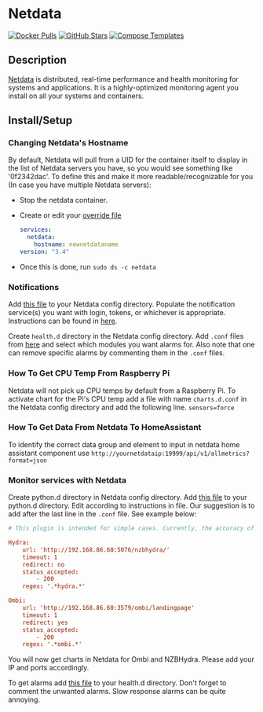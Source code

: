 # Netdata

[![Docker Pulls](https://img.shields.io/docker/pulls/netdata/netdata?style=flat-square&color=607D8B&label=docker%20pulls&logo=docker)](https://hub.docker.com/r/netdata/netdata)
[![GitHub Stars](https://img.shields.io/github/stars/netdata/netdata?style=flat-square&color=607D8B&label=github%20stars&logo=github)](https://github.com/linuxserver/netdata/netdata)
[![Compose Templates](https://img.shields.io/static/v1?style=flat-square&color=607D8B&label=compose&message=templates)](https://github.com/GhostWriters/DockSTARTer/tree/master/compose/.apps/netdata)

## Description

[Netdata](https://www.netdata.cloud/) is distributed, real-time performance and health monitoring for systems and applications. It is a highly-optimized monitoring agent you install on all your systems and containers.

## Install/Setup

### Changing Netdata's Hostname

By default, Netdata will pull from a UID for the container itself to display in the list of Netdata servers you have, so you would see something like '0f2342dac'. To define this and make it more readable/recognizable for you (In case you have multiple Netdata servers):

- Stop the netdata container.
- Create or edit your [override file](https://dockstarter.com/overrides/introduction/)

  ```yaml
  services:
    netdata:
      hostname: newnetdataname
  version: "3.4"
  ```

- Once this is done, run `sudo ds -c netdata`

### Notifications

Add [this file](https://github.com/netdata/netdata/blob/master/health/notifications/health_alarm_notify.conf) to your Netdata config directory. Populate the notification service(s) you want with login, tokens, or whichever is appropriate. Instructions can be found in [here](https://github.com/netdata/netdata/blob/master/health/notifications/health_alarm_notify.conf).

Create `health.d` directory in the Netdata config directory. Add `.conf` files from [here](https://github.com/netdata/netdata/tree/master/health/health.d) and select which modules you want alarms for. Also note that one can remove specific alarms by commenting them in the `.conf` files.

### How To Get CPU Temp From Raspberry Pi

Netdata will not pick up CPU temps by default from a Raspberry Pi. To activate chart for the Pi's CPU temp add a file with name `charts.d.conf` in the Netdata config directory and add the following line.
`sensors=force`

### How To Get Data From Netdata To HomeAssistant

To identify the correct data group and element to input in netdata home assistant component use `http://yournetdataip:19999/api/v1/allmetrics?format=json`

### Monitor services with Netdata

Create python.d directory in Netdata config directory. Add [this file](https://github.com/netdata/netdata/blob/master/health/health.d/httpcheck.conf) to your python.d directory. Edit according to instructions in file. Our suggestion is to add after the last line in the `.conf` file. See example below:

```conf
# This plugin is intended for simple cases. Currently, the accuracy of the response time is low and should be used as reference only.

Hydra:
    url: 'http://192.168.86.60:5076/nzbhydra/'
    timeout: 1
    redirect: no
    status_accepted:
        - 200
    regex: '.*hydra.*'

Ombi:
    url: 'http://192.168.86.60:3579/ombi/landingpage'
    timeout: 1
    redirect: yes
    status_accepted:
        - 200
    regex: '.*ombi.*'
```

You will now get charts in Netdata for Ombi and NZBHydra. Please add your IP and ports accordingly.

To get alarms add [this file](https://github.com/netdata/netdata/blob/master/health/health.d/httpcheck.conf) to your health.d directory. Don't forget to comment the unwanted alarms. Slow response alarms can be quite annoying.
